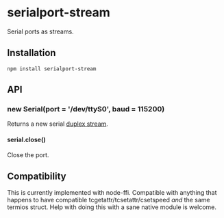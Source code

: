 # serialport-stream

  Serial ports as streams.

## Installation

    npm install serialport-stream

## API
### new Serial(port = '/dev/ttyS0', baud = 115200)

  Returns a new serial [duplex stream](http://nodejs.org/api/stream.html#stream_class_stream_duplex).

#### serial.close()

  Close the port.

## Compatibility

  This is currently implemented with node-ffi.
  Compatible with anything that happens to have compatible tcgetattr/tcsetattr/csetspeed *and* the same termios struct.
  Help with doing this with a sane native module is welcome.

